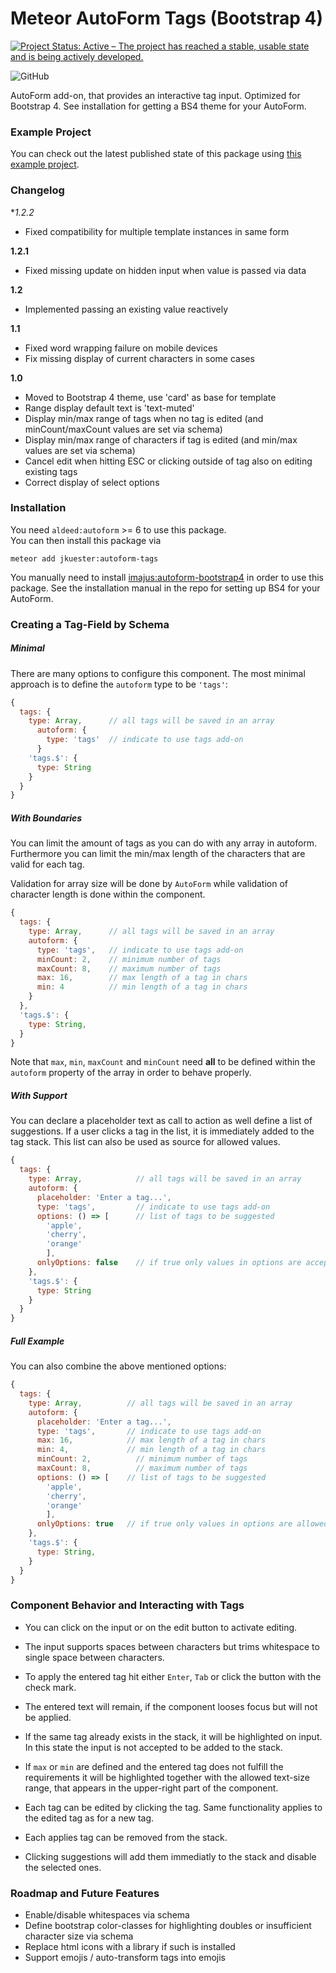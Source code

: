 # Meteor AutoForm Tags (Bootstrap 4)

[![Project Status: Active – The project has reached a stable, usable state and is being actively developed.](https://www.repostatus.org/badges/latest/active.svg)](https://www.repostatus.org/#active)

![GitHub](https://img.shields.io/github/license/jankapunkt/meteor-autoform-tags.svg)

AutoForm add-on, that provides an interactive tag input.
Optimized for Bootstrap 4. See installation for getting a BS4 theme for your AutoForm.

### Example Project

You can check out the latest published state of this package using [this example project](https://github.com/jankapunkt/meteor-autoform-tags-examples).

### Changelog

**1.2.2*

* Fixed compatibility for multiple template instances in same form 

**1.2.1**

* Fixed missing update on hidden input when value is passed via data

**1.2**

* Implemented passing an existing value reactively

**1.1**

* Fixed word wrapping failure on mobile devices
* Fix missing display of current characters in some cases

**1.0**

* Moved to Bootstrap 4 theme, use 'card' as base for template
* Range display default text is 'text-muted'
* Display min/max range of tags when no tag is edited (and minCount/maxCount values are set via schema)
* Display min/max range of characters if tag is edited (and min/max values are set via schema)
* Cancel edit when hitting ESC or clicking outside of tag also on editing existing tags
* Correct display of select options

### Installation

You need `aldeed:autoform` >= 6 to use this package.  
You can then install this package via 

`meteor add jkuester:autoform-tags`

You manually need to install [imajus:autoform-bootstrap4](https://github.com/imajus/autoform-bootstrap4) in order to use this package.
See the installation manual in the repo for setting up BS4 for your AutoForm.

### Creating a Tag-Field by Schema

##### Minimal

There are many options to configure this component. The most minimal approach is to define the `autoform` type to be `'tags'`:

```javascript
{
  tags: {
    type: Array,      // all tags will be saved in an array
      autoform: {
        type: 'tags'  // indicate to use tags add-on
      }
    'tags.$': {
      type: String
    }
  }
}
```

##### With Boundaries

You can limit the amount of tags as you can do with any array in autoform. 
Furthermore you can limit the min/max length of the characters that are valid for each tag.

Validation for array size will be done by `AutoForm` while validation of character length is done within the component.

```javascript
{
  tags: {
    type: Array,      // all tags will be saved in an array
    autoform: {
      type: 'tags',   // indicate to use tags add-on
      minCount: 2,    // minimum number of tags
      maxCount: 8,    // maximum number of tags
      max: 16,        // max length of a tag in chars
      min: 4          // min length of a tag in chars
    }
  },
  'tags.$': {
    type: String,
  }
}
```
 
 Note that `max`, `min`, `maxCount` and `minCount` need **all** to be defined within the `autoform` property of the array in order to behave properly.
 
 
 ##### With Support
 
 You can declare a placeholder text as call to action as well define a list of suggestions. 
 If a user clicks a tag in the list, it is immediately added to the tag stack. 
 This list can also be used as source for allowed values.
 
```javascript
{
  tags: {
    type: Array,            // all tags will be saved in an array
    autoform: {
      placeholder: 'Enter a tag...',
      type: 'tags',         // indicate to use tags add-on
      options: () => [      // list of tags to be suggested
        'apple', 
        'cherry', 
        'orange'
        ],
      onlyOptions: false    // if true only values in options are accepted
    },
    'tags.$': {
      type: String
    }
  }
}
```
 
 ##### Full Example
 
 You can also combine the above mentioned options:
 
```javascript
{
  tags: {
    type: Array,          // all tags will be saved in an array
    autoform: {
      placeholder: 'Enter a tag...',
      type: 'tags',       // indicate to use tags add-on
      max: 16,            // max length of a tag in chars
      min: 4,             // min length of a tag in chars
      minCount: 2,          // minimum number of tags
      maxCount: 8,          // maximum number of tags
      options: () => [    // list of tags to be suggested
        'apple',
        'cherry',
        'orange'
        ],
      onlyOptions: true   // if true only values in options are allowed
    },
    'tags.$': {
      type: String,
    }
  }
}
```
   
### Component Behavior and Interacting with Tags


* You can click on the input or on the edit button to activate editing.
* The input supports spaces between characters but trims whitespace to single space between characters.
* To apply the entered tag hit either `Enter`, `Tab` or click the button with the check mark.
* The entered text will remain, if the component looses focus but will not be applied.    
* If the same tag already exists in the stack, it will be highlighted on input. 
  In this state the input is not accepted to be added to the stack.
* If `max` or `min` are defined and the entered tag does not fulfill the requirements it will be highlighted together 
  with the allowed text-size range, that appears in the upper-right part of the component. 

* Each tag can be edited by clicking the tag. Same functionality applies to the edited tag as for a new tag.
* Each applies tag can be removed from the stack.

* Clicking suggestions will add them immediatly to the stack and disable the selected ones.

### Roadmap and Future Features

* Enable/disable whitespaces via schema
* Define bootstrap color-classes for highlighting doubles or insufficient character size via schema
* Replace html icons with a library if such is installed
* Support emojis / auto-transform tags into emojis

